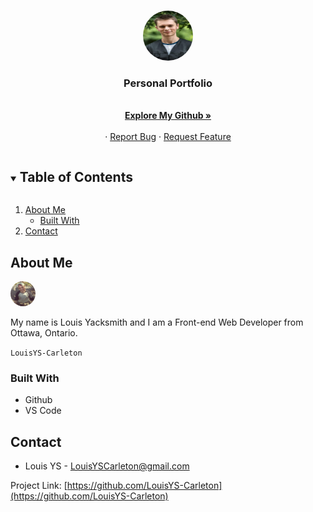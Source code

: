 <!-- PROJECT LOGO -->
<br />
<p align="center">
  <a href="https://github.com/LouisYS-Carleton/updated_portfolio">
    <img src="./Assets/MAT_9247.jpeg" alt="Logo" width="80" height="80" style="border-radius: 50%;">
  </a>

  <h3 align="center">Personal Portfolio</h3>

  <p align="center">
    <br />
    <a href="https://github.com/LouisYS-Carleton/updated_portfolio"><strong>Explore My Github »</strong></a>
    <br />
    <br />
    ·
    <a href="https://github.com/LouisYS-Carleton/Game-Helper/issues">Report Bug</a>
    ·
    <a href="https://github.com/LouisYS-Carleton/Game-Helper/issues">Request Feature</a>
  </p>
</p>

<!-- TABLE OF CONTENTS -->
<details open="open">
  <summary><h2 style="display: inline-block">Table of Contents</h2></summary>
  <ol>
    <li>
      <a href="#about-the-project">About Me</a>
      <ul>
        <li><a href="#built-with">Built With</a></li>
      </ul>
    </li>
    <li><a href="#contact">Contact</a></li>
  </ol>
</details>

<!-- ABOUT THE PROJECT -->

## About Me

<img src="./Assets/me.jpg" width="40px" height='40px' style="border-radius: 50%;" alt="Me">

My name is Louis Yacksmith and I am a Front-end Web Developer from Ottawa, Ontario.

`LouisYS-Carleton`

### Built With

- Github
- VS Code

<!-- CONTACT -->

## Contact

- Louis YS - LouisYSCarleton@gmail.com

Project Link: [https://github.com/LouisYS-Carleton](https://github.com/LouisYS-Carleton)
